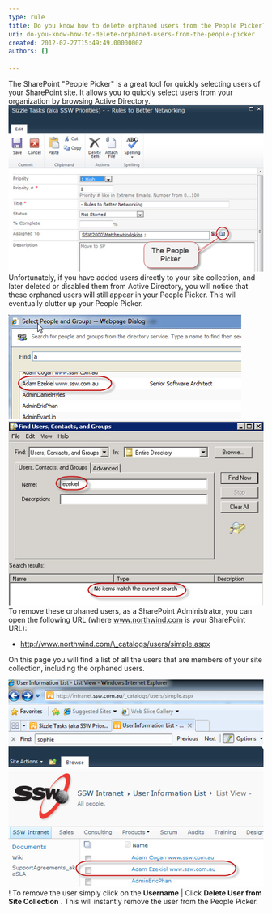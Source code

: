 ```yaml
---
type: rule
title: Do you know how to delete orphaned users from the People Picker?
uri: do-you-know-how-to-delete-orphaned-users-from-the-people-picker
created: 2012-02-27T15:49:49.0000000Z
authors: []

---
```


The SharePoint "People Picker" is a great tool for quickly selecting users of your SharePoint site. It allows you to quickly select users from your organization by browsing Active Directory. 
![The People Picker](PeoplePicker.jpg)
Unfortunately, if you have added users directly to your site collection, and later deleted or disabled them from Active Directory, you will notice that these orphaned users will still appear in your People Picker. This will eventually clutter up your People Picker.

![A user in the People Picker that was deleted from Active Directory](PeoplePicker-deleted.jpg)
![Searching in Active Directory for the user shows the user is in fact deleted](PeoplePicker-searching.jpg)
To remove these orphaned users, as a SharePoint Administrator, you can open the following URL (where www.northwind.com is your SharePoint URL):

- http://www.northwind.com/\_catalogs/users/simple.aspx


On this page you will find a list of all the users that are members of your site collection, including the orphaned users.

![We have found our orphaned user](PeoplePicker-found.jpg)!
To remove the user simply click on the  **Username**  | Click  **Delete User from Site Collection** . This will instantly remove the user from the People Picker.
